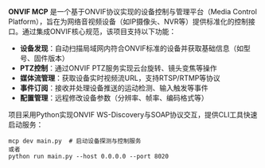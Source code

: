 **ONVIF MCP** 是一个基于ONVIF协议实现的设备控制与管理平台（Media Control Platform），旨在为网络音视频设备（如IP摄像头、NVR等）提供标准化的控制接口。通过集成ONVIF核心规范，该项目支持以下功能：

- **设备发现**：自动扫描局域网内符合ONVIF标准的设备并获取基础信息（如型号、固件版本）
- **PTZ控制**：通过ONVIF PTZ服务实现云台旋转、镜头变焦等操作
- **媒体流管理**：获取设备实时视频流URL，支持RTSP/RTMP等协议
- **事件订阅**：接收并处理设备推送的运动检测、输入触发等事件
- **配置管理**：远程修改设备参数（分辨率、帧率、编码格式等）

项目采用Python实现ONVIF WS-Discovery与SOAP协议交互，提供CLI工具快速启动服务：
```shell
mcp dev main.py  # 启动设备探测与控制服务
或者
python run main.py --host 0.0.0.0 --port 8020
```